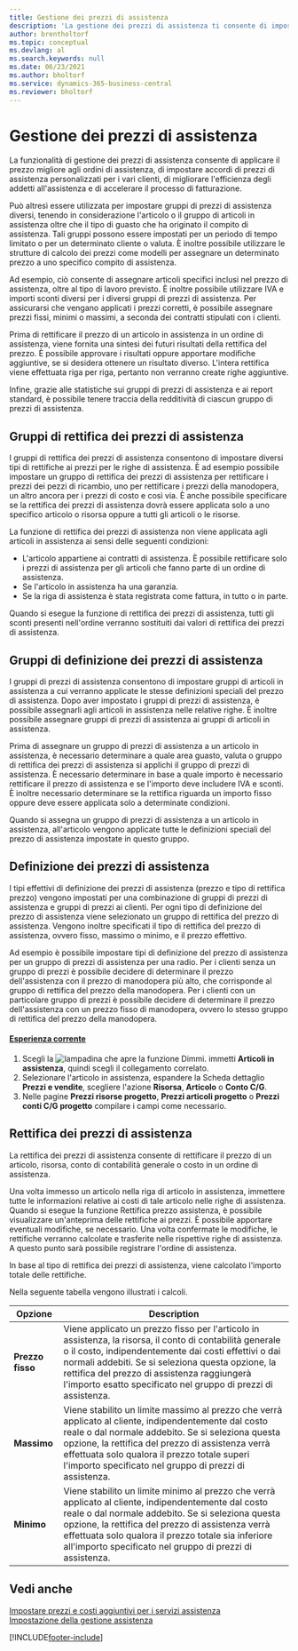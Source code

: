 ```yaml
---
title: Gestione dei prezzi di assistenza
description: 'La gestione dei prezzi di assistenza ti consente di impostare gruppi di prezzi di assistenza, prezzi di assistenza, rettifica dei prezzi di assistenza e altro ancora.'
author: brentholtorf
ms.topic: conceptual
ms.devlang: al
ms.search.keywords: null
ms.date: 06/23/2021
ms.author: bholtorf
ms.service: dynamics-365-business-central
ms.reviewer: bholtorf
---
```

# <a name="service-price-management"></a>Gestione dei prezzi di assistenza
La funzionalità di gestione dei prezzi di assistenza consente di applicare il prezzo migliore agli ordini di assistenza, di impostare accordi di prezzi di assistenza personalizzati per i vari clienti, di migliorare l'efficienza degli addetti all'assistenza e di accelerare il processo di fatturazione.  
  
Può altresì essere utilizzata per impostare gruppi di prezzi di assistenza diversi, tenendo in considerazione l'articolo o il gruppo di articoli in assistenza oltre che il tipo di guasto che ha originato il compito di assistenza. Tali gruppi possono essere impostati per un periodo di tempo limitato o per un determinato cliente o valuta. È inoltre possibile utilizzare le strutture di calcolo dei prezzi come modelli per assegnare un determinato prezzo a uno specifico compito di assistenza.  
  
Ad esempio, ciò consente di assegnare articoli specifici inclusi nel prezzo di assistenza, oltre al tipo di lavoro previsto. È inoltre possibile utilizzare IVA e importi sconti diversi per i diversi gruppi di prezzi di assistenza. Per assicurarsi che vengano applicati i prezzi corretti, è possibile assegnare prezzi fissi, minimi o massimi, a seconda dei contratti stipulati con i clienti.  
  
Prima di rettificare il prezzo di un articolo in assistenza in un ordine di assistenza, viene fornita una sintesi dei futuri risultati della rettifica del prezzo. È possibile approvare i risultati oppure apportare modifiche aggiuntive, se si desidera ottenere un risultato diverso. L'intera rettifica viene effettuata riga per riga, pertanto non verranno create righe aggiuntive.  
  
Infine, grazie alle statistiche sui gruppi di prezzi di assistenza e ai report standard, è possibile tenere traccia della redditività di ciascun gruppo di prezzi di assistenza.  
  
## <a name="service-price-adjustment-groups"></a>Gruppi di rettifica dei prezzi di assistenza
I gruppi di rettifica dei prezzi di assistenza consentono di impostare diversi tipi di rettifiche ai prezzi per le righe di assistenza. È ad esempio possibile impostare un gruppo di rettifica dei prezzi di assistenza per rettificare i prezzi dei pezzi di ricambio, uno per rettificare i prezzi della manodopera, un altro ancora per i prezzi di costo e così via. È anche possibile specificare se la rettifica dei prezzi di assistenza dovrà essere applicata solo a uno specifico articolo o risorsa oppure a tutti gli articoli o le risorse.  
  
La funzione di rettifica dei prezzi di assistenza non viene applicata agli articoli in assistenza ai sensi delle seguenti condizioni:

* L'articolo appartiene ai contratti di assistenza. È possibile rettificare solo i prezzi di assistenza per gli articoli che fanno parte di un ordine di assistenza. 
* Se l'articolo in assistenza ha una garanzia. 
* Se la riga di assistenza è stata registrata come fattura, in tutto o in parte.  
  
Quando si esegue la funzione di rettifica dei prezzi di assistenza, tutti gli sconti presenti nell'ordine verranno sostituiti dai valori di rettifica dei prezzi di assistenza.  
  
## <a name="service-price-groups"></a>Gruppi di definizione dei prezzi di assistenza
I gruppi di prezzi di assistenza consentono di impostare gruppi di articoli in assistenza a cui verranno applicate le stesse definizioni speciali del prezzo di assistenza. Dopo aver impostato i gruppi di prezzi di assistenza, è possibile assegnarli agli articoli in assistenza nelle relative righe. È inoltre possibile assegnare gruppi di prezzi di assistenza ai gruppi di articoli in assistenza.  
  
Prima di assegnare un gruppo di prezzi di assistenza a un articolo in assistenza, è necessario determinare a quale area guasto, valuta o gruppo di rettifica dei prezzi di assistenza si applichi il gruppo di prezzi di assistenza. È necessario determinare in base a quale importo è necessario rettificare il prezzo di assistenza e se l'importo deve includere IVA e sconti. È inoltre necessario determinare se la rettifica riguarda un importo fisso oppure deve essere applicata solo a determinate condizioni.  
  
Quando si assegna un gruppo di prezzi di assistenza a un articolo in assistenza, all'articolo vengono applicate tutte le definizioni speciali del prezzo di assistenza impostate in questo gruppo.  
  
## <a name="service-pricing"></a>Definizione dei prezzi di assistenza
I tipi effettivi di definizione dei prezzi di assistenza (prezzo e tipo di rettifica prezzo) vengono impostati per una combinazione di gruppi di prezzi di assistenza e gruppi di prezzi ai clienti. Per ogni tipo di definizione del prezzo di assistenza viene selezionato un gruppo di rettifica del prezzo di assistenza. Vengono inoltre specificati il tipo di rettifica del prezzo di assistenza, ovvero fisso, massimo o minimo, e il prezzo effettivo.  
  
Ad esempio è possibile impostare tipi di definizione del prezzo di assistenza per un gruppo di prezzi di assistenza per una radio. Per i clienti senza un gruppo di prezzi è possibile decidere di determinare il prezzo dell'assistenza con il prezzo di manodopera più alto, che corrisponde al gruppo di rettifica del prezzo della manodopera. Per i clienti con un particolare gruppo di prezzi è possibile decidere di determinare il prezzo dell'assistenza con un prezzo fisso di manodopera, ovvero lo stesso gruppo di rettifica del prezzo della manodopera.  

#### [Esperienza corrente](#tab/current-experience)
1. Scegli la ![lampadina che apre la funzione Dimmi.](media/ui-search/search_small.png "Informazioni sull'operazione che si desidera eseguire") immetti **Articoli in assistenza**, quindi scegli il collegamento correlato.  
2. Selezionare l'articolo in assistenza, espandere la Scheda dettaglio **Prezzi e vendite**, scegliere l'azione **Risorsa**, **Articolo** o **Conto C/G**.
3. Nelle pagine **Prezzi risorse progetto**, **Prezzi articoli progetto** o **Prezzi conti C/G progetto** compilare i campi come necessario.

  
## <a name="service-price-adjustment"></a>Rettifica dei prezzi di assistenza
La rettifica dei prezzi di assistenza consente di rettificare il prezzo di un articolo, risorsa, conto di contabilità generale o costo in un ordine di assistenza.  
  
Una volta immesso un articolo nella riga di articolo in assistenza, immettere tutte le informazioni relative ai costi di tale articolo nelle righe di assistenza. Quando si esegue la funzione Rettifica prezzo assistenza, è possibile visualizzare un'anteprima delle rettifiche ai prezzi. È possibile apportare eventuali modifiche, se necessario. Una volta confermate le modifiche, le rettifiche verranno calcolate e trasferite nelle rispettive righe di assistenza. A questo punto sarà possibile registrare l'ordine di assistenza.  
  
In base al tipo di rettifica dei prezzi di assistenza, viene calcolato l'importo totale delle rettifiche.  
  
Nella seguente tabella vengono illustrati i calcoli.  
  
|Opzione | Description |  
|----------------------------------|---------------------------------------|  
|**Prezzo fisso**|Viene applicato un prezzo fisso per l'articolo in assistenza, la risorsa, il conto di contabilità generale o il costo, indipendentemente dai costi effettivi o dai normali addebiti. Se si seleziona questa opzione, la rettifica del prezzo di assistenza raggiungerà l'importo esatto specificato nel gruppo di prezzi di assistenza.|  
|**Massimo**|Viene stabilito un limite massimo al prezzo che verrà applicato al cliente, indipendentemente dal costo reale o dal normale addebito. Se si seleziona questa opzione, la rettifica del prezzo di assistenza verrà effettuata solo qualora il prezzo totale superi l'importo specificato nel gruppo di prezzi di assistenza.|  
|**Minimo**|Viene stabilito un limite minimo al prezzo che verrà applicato al cliente, indipendentemente dal costo reale o dal normale addebito. Se si seleziona questa opzione, la rettifica del prezzo di assistenza verrà effettuata solo qualora il prezzo totale sia inferiore all'importo specificato nel gruppo di prezzi di assistenza.|  
  
## <a name="see-also"></a>Vedi anche
[Impostare prezzi e costi aggiuntivi per i servizi assistenza](service-how-setup-service-costs-pricing.md)  
[Impostazione della gestione assistenza](service-setup-service.md)  


[!INCLUDE[footer-include](includes/footer-banner.md)]

